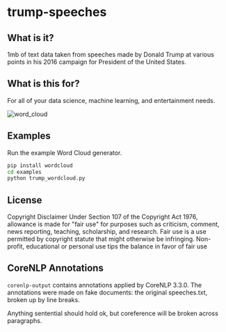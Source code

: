 # trump-speeches

## What is it?
1mb of text data taken from speeches made by Donald Trump at various points in his 2016 campaign for President of the United States.

## What is this for?
For all of your data science, machine learning, and entertainment needs.

![word_cloud](examples/word_cloud.png)

## Examples
Run the example Word Cloud generator.

```bash
pip install wordcloud
cd examples
python trump_wordcloud.py
```

## License
Copyright Disclaimer Under Section 107 of the Copyright Act 1976, allowance is made for "fair use" for purposes such as criticism, comment, news reporting, teaching, scholarship, and research. Fair use is a use permitted by copyright statute that might otherwise be infringing. Non-profit, educational or personal use tips the balance in favor of fair use

## CoreNLP Annotations

`corenlp-output` contains annotations applied by CoreNLP 3.3.0. The annotations were made on fake documents: the original speeches.txt, broken up by line 
breaks. 

Anything sentential should hold ok, but coreference will be broken across 
paragraphs.

